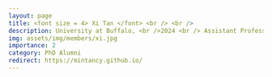 ```yaml
---
layout: page
title: <font size = 4> Xi Tan </font> <br /> <br /> 
description: University at Buffalo, <br />2024 <br /> Assistant Professor at University of Colorado Colorado Springs
img: assets/img/members/xi.jpg
importance: 2
category: PhD Alumni
redirect: https://mintancy.github.io/
---
```


